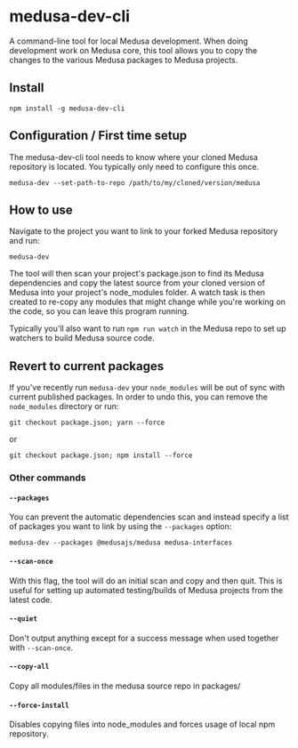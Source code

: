 # medusa-dev-cli

A command-line tool for local Medusa development. When doing development work on
Medusa core, this tool allows you to copy the changes to the various
Medusa packages to Medusa projects.

## Install

`npm install -g medusa-dev-cli`

## Configuration / First time setup

The medusa-dev-cli tool needs to know where your cloned Medusa repository is
located. You typically only need to configure this once.

`medusa-dev --set-path-to-repo /path/to/my/cloned/version/medusa`

## How to use

Navigate to the project you want to link to your forked Medusa repository and
run:

`medusa-dev`

The tool will then scan your project's package.json to find its Medusa
dependencies and copy the latest source from your cloned version of Medusa into
your project's node_modules folder. A watch task is then created to re-copy any
modules that might change while you're working on the code, so you can leave
this program running.

Typically you'll also want to run `npm run watch` in the Medusa repo to set up
watchers to build Medusa source code.

## Revert to current packages

If you've recently run `medusa-dev` your `node_modules` will be out of sync with current published packages. In order to undo this, you can remove the `node_modules` directory or run:

```shell
git checkout package.json; yarn --force
```

or

```shell
git checkout package.json; npm install --force
```

### Other commands

#### `--packages`

You can prevent the automatic dependencies scan and instead specify a list of
packages you want to link by using the `--packages` option:

`medusa-dev --packages @medusajs/medusa medusa-interfaces`

#### `--scan-once`

With this flag, the tool will do an initial scan and copy and then quit. This is
useful for setting up automated testing/builds of Medusa projects from the latest
code. 

#### `--quiet`

Don't output anything except for a success message when used together with
`--scan-once`.

#### `--copy-all`

Copy all modules/files in the medusa source repo in packages/

#### `--force-install`

Disables copying files into node_modules and forces usage of local npm repository.
